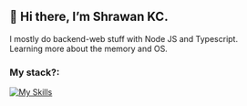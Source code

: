 ## 👋 Hi there, I’m Shrawan KC.

 I mostly do backend-web stuff with Node JS and Typescript.<br>
 Learning more about the memory and OS. 
 ### My stack?:
 
[![My Skills](https://skills.thijs.gg/icons?i=nodejs,laravel,typescript,javascript,golang,python,c,mongodb,postgres,mysql,redis,docker,git&theme=dark)](https://skills.thijs.gg)



<!---
shrawankc11/shrawankc11 is a ✨ special ✨ repository because its `README.md` (this file) appears on your GitHub profile.
You can click the Preview link to take a look at your changes.
--->
